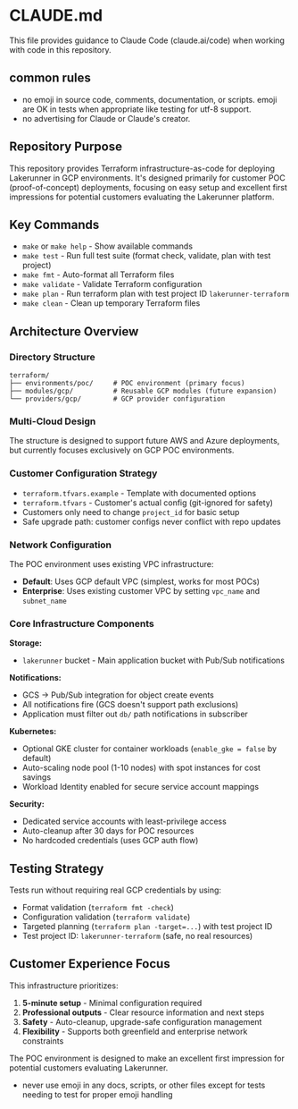 # CLAUDE.md

This file provides guidance to Claude Code (claude.ai/code) when working with code in this repository.

## common rules

- no emoji in source code, comments, documentation, or scripts.  emoji are OK in tests when appropriate like testing for utf-8 support.
- no advertising for Claude or Claude's creator.

## Repository Purpose

This repository provides Terraform infrastructure-as-code for deploying Lakerunner in GCP environments. It's designed primarily for customer POC (proof-of-concept) deployments, focusing on easy setup and excellent first impressions for potential customers evaluating the Lakerunner platform.

## Key Commands

- `make` or `make help` - Show available commands
- `make test` - Run full test suite (format check, validate, plan with test project)
- `make fmt` - Auto-format all Terraform files
- `make validate` - Validate Terraform configuration
- `make plan` - Run terraform plan with test project ID `lakerunner-terraform`
- `make clean` - Clean up temporary Terraform files

## Architecture Overview

### Directory Structure
```
terraform/
├── environments/poc/     # POC environment (primary focus)
├── modules/gcp/          # Reusable GCP modules (future expansion)
└── providers/gcp/        # GCP provider configuration
```

### Multi-Cloud Design
The structure is designed to support future AWS and Azure deployments, but currently focuses exclusively on GCP POC environments.

### Customer Configuration Strategy
- `terraform.tfvars.example` - Template with documented options
- `terraform.tfvars` - Customer's actual config (git-ignored for safety)
- Customers only need to change `project_id` for basic setup
- Safe upgrade path: customer configs never conflict with repo updates

### Network Configuration
The POC environment uses existing VPC infrastructure:
- **Default**: Uses GCP default VPC (simplest, works for most POCs)
- **Enterprise**: Uses existing customer VPC by setting `vpc_name` and `subnet_name`

### Core Infrastructure Components

**Storage:**
- `lakerunner` bucket - Main application bucket with Pub/Sub notifications

**Notifications:**
- GCS → Pub/Sub integration for object create events
- All notifications fire (GCS doesn't support path exclusions)
- Application must filter out `db/` path notifications in subscriber

**Kubernetes:**
- Optional GKE cluster for container workloads (`enable_gke = false` by default)
- Auto-scaling node pool (1-10 nodes) with spot instances for cost savings
- Workload Identity enabled for secure service account mappings

**Security:**
- Dedicated service accounts with least-privilege access
- Auto-cleanup after 30 days for POC resources
- No hardcoded credentials (uses GCP auth flow)

## Testing Strategy

Tests run without requiring real GCP credentials by using:
- Format validation (`terraform fmt -check`)
- Configuration validation (`terraform validate`)
- Targeted planning (`terraform plan -target=...`) with test project ID
- Test project ID: `lakerunner-terraform` (safe, no real resources)

## Customer Experience Focus

This infrastructure prioritizes:
1. **5-minute setup** - Minimal configuration required
2. **Professional outputs** - Clear resource information and next steps
3. **Safety** - Auto-cleanup, upgrade-safe configuration management
4. **Flexibility** - Supports both greenfield and enterprise network constraints

The POC environment is designed to make an excellent first impression for potential customers evaluating Lakerunner.

- never use emoji in any docs, scripts, or other files except for tests needing to test for proper emoji handling
